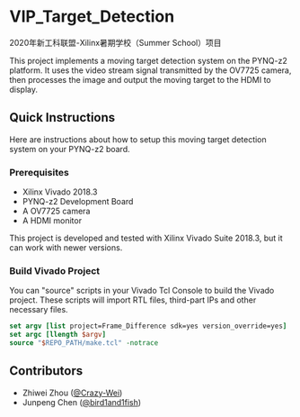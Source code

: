# VIP_Target_Detection
2020年新工科联盟-Xilinx暑期学校（Summer School）项目

This project implements a moving target detection system on the PYNQ-z2 platform. It uses the video stream signal transmitted by the OV7725 camera, then processes the image and output the moving target to the HDMI to display.

## Quick Instructions

Here are instructions about how to setup this moving target detection system on your PYNQ-z2 board.

### Prerequisites

- Xilinx Vivado 2018.3
- PYNQ-z2 Development Board
- A OV7725 camera
- A HDMI monitor

This project is developed and tested with Xilinx Vivado Suite 2018.3, but it can work with newer versions.

### Build Vivado Project

You can "source" scripts in your Vivado Tcl Console to build the Vivado project. These scripts will import RTL files, third-part IPs and other necessary files.

```tcl
set argv [list project=Frame_Difference sdk=yes version_override=yes]
set argc [llength $argv]
source "$REPO_PATH/make.tcl" -notrace
```

## Contributors

- Zhiwei Zhou ([@Crazy-Wei](https://github.com/Crazy-Wei))
- Junpeng Chen ([@bird1and1fish](https://github.com/bird1and1fish))
